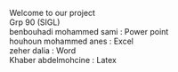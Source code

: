 Welcome to our project  <br>
Grp 90	(SIGL) <br>
benbouhadi	mohammed sami : Power point <br>
houhoun	mohammed anes : Excel <br>
zeher	dalia : Word <br>
Khaber	abdelmohcine : Latex  <br>
